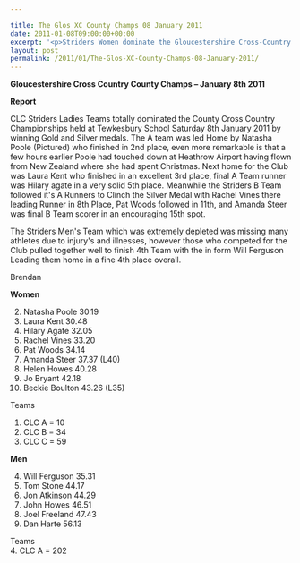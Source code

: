 ```yaml
---

title: The Glos XC County Champs 08 January 2011
date: 2011-01-08T09:00:00+00:00
excerpt: '<p>Striders Women dominate the Gloucestershire Cross-Country County Championship at Tewkesbury School!, Brendan Ward (Club Chairman) Glos XC Champs Photos Report Results</p>'
layout: post
permalink: /2011/01/The-Glos-XC-County-Champs-08-January-2011/
---
```

**Gloucestershire Cross Country County Champs &#8211; January 8th 2011**

**<a name="report"></a>**

**Report**

CLC Striders Ladies Teams totally dominated the County Cross Country Championships held at Tewkesbury School Saturday 8th January 2011 by winning Gold and Silver medals. The A team was led Home by Natasha Poole (Pictured) who finished in 2nd place, even more remarkable is that a few hours earlier Poole had touched down at Heathrow Airport having flown from New Zealand where she had spent Christmas. Next home for the Club was Laura Kent who finished in an excellent 3rd place, final A Team runner was Hilary agate in a very solid 5th place. Meanwhile the Striders B Team followed it's A Runners to Clinch the Silver Medal with Rachel Vines there leading Runner in 8th Place, Pat Woods followed in 11th, and Amanda Steer was final B Team scorer in an encouraging 15th spot.

The Striders Men's Team which was extremely depleted was missing many athletes due to injury's and illnesses, however those who competed for the Club pulled together well to finish 4th Team with the in form Will Ferguson Leading them home in a fine 4th place overall.

Brendan

**Women**

2. Natasha Poole 30.19  
3. Laura Kent 30.48  
5. Hilary Agate 32.05  
8. Rachel Vines 33.20  
11. Pat Woods 34.14  
15. Amanda Steer 37.37 (L40)  
18. Helen Howes 40.28  
20. Jo Bryant 42.18  
21. Beckie Boulton 43.26 (L35)

Teams  
1. CLC A = 10  
2. CLC B = 34  
5. CLC C = 59

**Men**

4. Will Ferguson 35.31  
29. Tom Stone 44.17  
30. Jon Atkinson 44.29  
42. John Howes 46.51  
43. Joel Freeland 47.43  
54. Dan Harte 56.13

Teams  
4. CLC A = 202